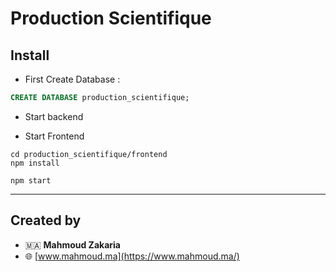 # Production Scientifique

## Install

* First Create Database :

```sql
CREATE DATABASE production_scientifique;
```
* Start backend

* Start Frontend
```bash=
cd production_scientifique/frontend
npm install

npm start
```


---
## Created by

* 🇲🇦 **Mahmoud Zakaria** 
* 🌐 [www.mahmoud.ma](https://www.mahmoud.ma/)


